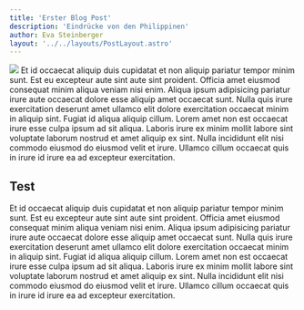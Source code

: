```yaml
---
title: 'Erster Blog Post'
description: 'Eindrücke von den Philippinen'
author: Eva Steinberger
layout: '../../layouts/PostLayout.astro'
---
```


<img class="rounded-lg max-w-2/3" src="https://picsum.photos/1900/1200">
Et id occaecat aliquip duis cupidatat et non aliquip pariatur tempor minim sunt. Est eu excepteur aute sint aute sint proident. Officia amet eiusmod consequat minim aliqua veniam nisi enim. Aliqua ipsum adipisicing pariatur irure aute occaecat dolore esse aliquip amet occaecat sunt. Nulla quis irure exercitation deserunt amet ullamco elit dolore exercitation occaecat minim in aliquip sint. Fugiat id aliqua aliquip cillum. Lorem amet non est occaecat irure esse culpa ipsum ad sit aliqua. Laboris irure ex minim mollit labore sint voluptate laborum nostrud et amet aliquip ex sint. Nulla incididunt elit nisi commodo eiusmod do eiusmod velit et irure. Ullamco cillum occaecat quis in irure id irure ea ad excepteur exercitation.

## Test

Et id occaecat aliquip duis cupidatat et non aliquip pariatur tempor minim sunt. Est eu excepteur aute sint aute sint proident. Officia amet eiusmod consequat minim aliqua veniam nisi enim. Aliqua ipsum adipisicing pariatur irure aute occaecat dolore esse aliquip amet occaecat sunt. Nulla quis irure exercitation deserunt amet ullamco elit dolore exercitation occaecat minim in aliquip sint. Fugiat id aliqua aliquip cillum. Lorem amet non est occaecat irure esse culpa ipsum ad sit aliqua. Laboris irure ex minim mollit labore sint voluptate laborum nostrud et amet aliquip ex sint. Nulla incididunt elit nisi commodo eiusmod do eiusmod velit et irure. Ullamco cillum occaecat quis in irure id irure ea ad excepteur exercitation.
